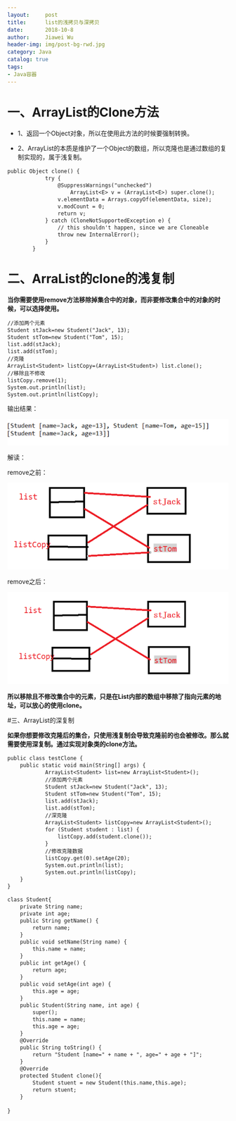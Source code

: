 ```yaml
---
layout:     post                  
title:      list的浅拷贝与深拷贝     
date:       2018-10-8            
author:     Jiawei Wu
header-img: img/post-bg-rwd.jpg  
category: Java   
catalog: true  
tags:                             
- Java容器 
---
```



# 一、ArrayList的Clone方法

- 1、返回一个Object对象，所以在使用此方法的时候要强制转换。

- 2、ArrayList的本质是维护了一个Object的数组，所以克隆也是通过数组的复制实现的，属于浅复制。

```
public Object clone() {
            try {
                @SuppressWarnings("unchecked")
                    ArrayList<E> v = (ArrayList<E>) super.clone();
                v.elementData = Arrays.copyOf(elementData, size);
                v.modCount = 0;
                return v;
            } catch (CloneNotSupportedException e) {
                // this shouldn't happen, since we are Cloneable
                throw new InternalError();
            }
        }
```

# 二、ArraList的clone的浅复制

**当你需要使用remove方法移除掉集合中的对象，而非要修改集合中的对象的时候，可以选择使用。**

```
//添加两个元素
Student stJack=new Student("Jack", 13);
Student stTom=new Student("Tom", 15);
list.add(stJack);
list.add(stTom);
//克隆
ArrayList<Student> listCopy=(ArrayList<Student>) list.clone();
//移除且不修改
listCopy.remove(1);
System.out.println(list);
System.out.println(listCopy);
```
输出结果：

![](https://raw.githubusercontent.com/wjw0315/blog_gitalk/master/2018/10-8/1.png)

解读：

remove之前：

![](https://raw.githubusercontent.com/wjw0315/blog_gitalk/master/2018/10-8/2.png)

remove之后：

![](https://raw.githubusercontent.com/wjw0315/blog_gitalk/master/2018/10-8/3.png)

**所以移除且不修改集合中的元素，只是在List内部的数组中移除了指向元素的地址，可以放心的使用clone。**

#三、ArrayList的深复制

**如果你想要修改克隆后的集合，只使用浅复制会导致克隆前的也会被修改。那么就需要使用深复制。通过实现对象类的clone方法。**

```
public class testClone {
    public static void main(String[] args) {
            ArrayList<Student> list=new ArrayList<Student>();
            //添加两个元素
            Student stJack=new Student("Jack", 13);
            Student stTom=new Student("Tom", 15);
            list.add(stJack);
            list.add(stTom);
            //深克隆
            ArrayList<Student> listCopy=new ArrayList<Student>();
            for (Student student : list) {
                listCopy.add(student.clone());
            }
            //修改克隆数据
            listCopy.get(0).setAge(20);
            System.out.println(list);
            System.out.println(listCopy);
    }
}
```
```
class Student{
    private String name;
    private int age;
    public String getName() {
        return name;
    }
    public void setName(String name) {
        this.name = name;
    }
    public int getAge() {
        return age;
    }
    public void setAge(int age) {
        this.age = age;
    }
    public Student(String name, int age) {
        super();
        this.name = name;
        this.age = age;
    }
    @Override
    public String toString() {
        return "Student [name=" + name + ", age=" + age + "]";
    }
    @Override
    protected Student clone(){
        Student stuent = new Student(this.name,this.age); 
        return stuent; 
    }
       
}
```